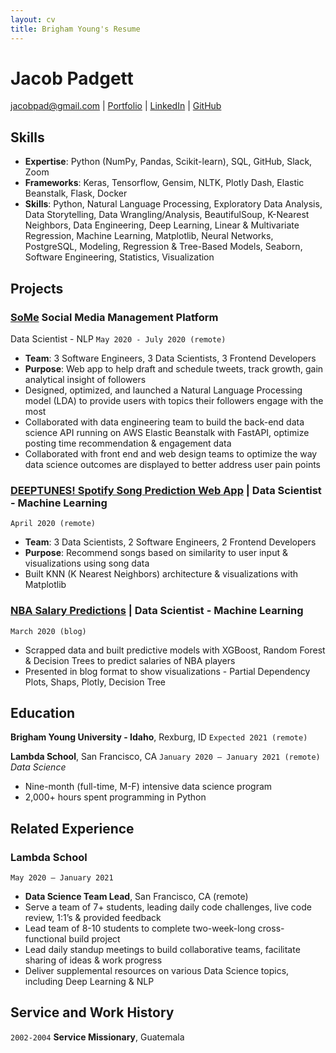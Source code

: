 ```yaml
---
layout: cv
title: Brigham Young's Resume
---
```

# Jacob Padgett

<div id="webaddress">
<a href="#">jacobpad@gmail.com</a>
| <a href="https://jacobpad.github.io/">Portfolio</a>
| <a href="https://www.linkedin.com/jacobpad">LinkedIn</a>
| <a href="https://github.com/jacobpad">GitHub</a>
</div>

<!-- https://www.monique.tech/the-art-of-markdown -->

## Skills
* **Expertise**: Python (NumPy, Pandas, Scikit-learn), SQL, GitHub, Slack, Zoom
* **Frameworks**: Keras, Tensorflow, Gensim, NLTK, Plotly Dash, Elastic Beanstalk, Flask, Docker
* **Skills**: Python, Natural Language Processing, Exploratory Data Analysis, Data Storytelling, Data Wrangling/Analysis, BeautifulSoup, K-Nearest Neighbors, Data Engineering, Deep Learning, Linear & Multivariate Regression, Machine Learning, Matplotlib, Neural Networks, PostgreSQL, Modeling, Regression & Tree-Based Models, Seaborn, Software Engineering, Statistics, Visualization

## Projects

### [SoMe](https://github.com/Lambda-School-Labs/social-media-strategy-ds) Social Media Management Platform
Data Scientist - NLP
`May 2020 - July 2020 (remote)`
* **Team**: 3 Software Engineers, 3 Data Scientists, 3 Frontend Developers
* **Purpose**: Web app to help draft and schedule tweets, track growth, gain analytical insight of followers
* Designed, optimized, and launched a Natural Language Processing​ model (LDA) to provide users with topics
their followers engage with the most
* Collaborated with data engineering team to build the back-end data science API running on AWS Elastic
Beanstalk with FastAPI, optimize posting time recommendation & engagement data
* Collaborated with front end and web design teams to optimize the way data science outcomes are
displayed to better address user pain points

### [DEEPTUNES! Spotify Song Prediction Web App](https://github.com/Lambda-Spotify-Song-Suggester-3/datascience) | Data Scientist - Machine Learning
`April 2020 (remote)`
* **Team**: 3 Data Scientists, 2 Software Engineers, 2 Frontend Developers
* **Purpose**: Recommend songs based on similarity to user input & visualizations using song data
* Built KNN (K Nearest Neighbors) architecture & visualizations with Matplotlib

### [NBA Salary Predictions](https://jacobpad.github.io/2020-03-05-Unit-2-Build-Week-NBA-Salaries/) | Data Scientist - Machine Learning
`March 2020 (blog)`
* Scrapped data and built predictive models with XGBoost, Random Forest & Decision Trees to predict
salaries of NBA players
* Presented in blog format to show visualizations - Partial Dependency Plots, Shaps, Plotly, Decision Tree


## Education

**__Brigham Young University - Idaho__**, Rexburg, ID
`Expected 2021 (remote)`

**__Lambda School__**, San Francisco, CA
`January 2020 – January 2021 (remote)`
_Data Science_
* Nine-month (full-time, M-F) intensive data science program
* 2,000+ hours spent programming in Python


## Related Experience

### Lambda School
`May 2020 – January 2021`
* **Data Science Team Lead**, San Francisco, CA (remote)
* Serve a team of 7+ students, leading daily code challenges, live code review, 1:1’s & provided feedback
* Lead team of 8-10 students to complete two-week-long cross-functional build project
* Lead daily standup meetings to build collaborative teams, facilitate sharing of ideas & work progress
* Deliver supplemental resources on various Data Science topics, including Deep Learning & NLP

## Service and Work History

`2002-2004`
__Service Missionary__, Guatemala



<!-- ### Footer

Last updated: May 2013 -->


